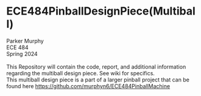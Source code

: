 # ECE484PinballDesignPiece(Multiball)
Parker Murphy<br/>
ECE 484<br/>
Spring 2024<br/>
<br/>
This Repository will contain the code, report, and additional information regarding the multiball design piece. See wiki for specifics.<br/>
This multiball design piece is a part of a larger pinball project that can be found here https://github.com/murphyn6/ECE484PinballMachine<br/>
